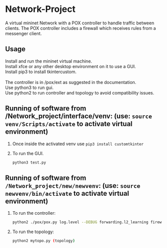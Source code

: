 # Network-Project
A virtual mininet Network with a POX controller to handle traffic between clients. The POX controller includes a firewall which receives rules from a messenger client.

## Usage
Install and run the mininet virtual machine.\
Install xfce or any other desktop environment on it to use a GUI.\
Install pip3 to install tkintercustom.\
\
The controller is in /pox/ext as suggested in the documentation.\
Use python3 to run gui.\
Use python2 to run controller and topology to avoid compatibility issues.

## Running of software from /Network_project/interface/venv: (use: ```source venv/Scripts/activate``` to activate virtual environment)
1. Once inside the activated venv use ```pip3 install customtkinter```
   
3. To run the GUI.
   ```bash
   python3 test.py 
   ```


## Running of software from ```/Network_project/new/newvenv```: (use: ```source newvenv/bin/activate``` to activate virtual environment)
1. To run the controller:
   ```bash
   python2 ./pox/pox.py log.level --DEBUG forwarding.l2_learning firewall2
   ```
   
3. To run the topology:
   ```bash
   python2 mytopo.py (topology)
   ```


